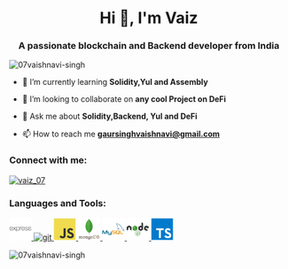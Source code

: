 <h1 align="center">Hi 👋, I'm Vaiz</h1>
<h3 align="center">A passionate blockchain and Backend developer from India</h3>

<p align="left"> <img src="https://komarev.com/ghpvc/?username=07vaishnavi-singh&label=Profile%20views&color=0e75b6&style=flat" alt="07vaishnavi-singh" /> </p>

- 🌱 I’m currently learning **Solidity,Yul and Assembly**

- 👯 I’m looking to collaborate on **any cool Project on DeFi**

- 💬 Ask me about **Solidity,Backend, Yul and DeFi**

- 📫 How to reach me **gaursinghvaishnavi@gmail.com**

<h3 align="left">Connect with me:</h3>
<p align="left">
<a href="https://twitter.com/vaiz_07" target="blank"><img align="center" src="https://raw.githubusercontent.com/rahuldkjain/github-profile-readme-generator/master/src/images/icons/Social/twitter.svg" alt="vaiz_07" height="30" width="40" /></a>
</p>

<h3 align="left">Languages and Tools:</h3>
<p align="left"> <a href="https://expressjs.com" target="_blank" rel="noreferrer"> <img src="https://raw.githubusercontent.com/devicons/devicon/master/icons/express/express-original-wordmark.svg" alt="express" width="40" height="40"/> </a> <a href="https://git-scm.com/" target="_blank" rel="noreferrer"> <img src="https://www.vectorlogo.zone/logos/git-scm/git-scm-icon.svg" alt="git" width="40" height="40"/> </a> <a href="https://developer.mozilla.org/en-US/docs/Web/JavaScript" target="_blank" rel="noreferrer"> <img src="https://raw.githubusercontent.com/devicons/devicon/master/icons/javascript/javascript-original.svg" alt="javascript" width="40" height="40"/> </a> <a href="https://www.mongodb.com/" target="_blank" rel="noreferrer"> <img src="https://raw.githubusercontent.com/devicons/devicon/master/icons/mongodb/mongodb-original-wordmark.svg" alt="mongodb" width="40" height="40"/> </a> <a href="https://www.mysql.com/" target="_blank" rel="noreferrer"> <img src="https://raw.githubusercontent.com/devicons/devicon/master/icons/mysql/mysql-original-wordmark.svg" alt="mysql" width="40" height="40"/> </a> <a href="https://nodejs.org" target="_blank" rel="noreferrer"> <img src="https://raw.githubusercontent.com/devicons/devicon/master/icons/nodejs/nodejs-original-wordmark.svg" alt="nodejs" width="40" height="40"/> </a> <a href="https://www.typescriptlang.org/" target="_blank" rel="noreferrer"> <img src="https://raw.githubusercontent.com/devicons/devicon/master/icons/typescript/typescript-original.svg" alt="typescript" width="40" height="40"/> </a> </p>

<p><img align="center" src="https://github-readme-stats.vercel.app/api/top-langs?username=07vaishnavi-singh&show_icons=true&locale=en&layout=compact" alt="07vaishnavi-singh" /></p>

